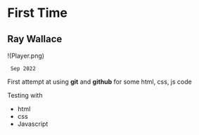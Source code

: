 #          First Time

## Ray Wallace
 !(Player.png)

     Sep 2022


First attempt at using **git** and **github** for some html, css, js code

Testing with
  - html
  - css
  - Javascript 

